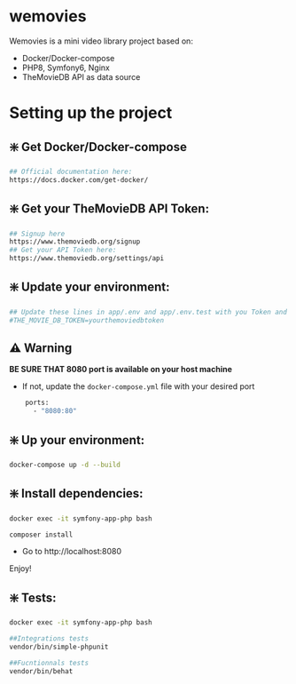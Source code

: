 # wemovies

Wemovies is a mini video library project based on:
- Docker/Docker-compose
- PHP8, Symfony6, Nginx
- TheMovieDB API as data source

Setting up the project
==================

## ❇️ Get Docker/Docker-compose

```bash
## Official documentation here: 
https://docs.docker.com/get-docker/
```

## ❇️ Get your TheMovieDB API Token:

```bash
## Signup here 
https://www.themoviedb.org/signup
## Get your API Token here:
https://www.themoviedb.org/settings/api
```

## ❇️ Update your environment:

```bash
## Update these lines in app/.env and app/.env.test with you Token and uncomment them 
#THE_MOVIE_DB_TOKEN=yourthemoviedbtoken
```

## ⚠️ ️Warning

__**BE SURE THAT 8080 port is available on your host machine**__

- If not, update the `docker-compose.yml` file with your desired port
```bash
    ports:
      - "8080:80"
```

## ❇️ Up your environment:

```bash
docker-compose up -d --build
```

## ❇️ Install dependencies:

```bash
docker exec -it symfony-app-php bash

composer install
```

- Go to http://localhost:8080

Enjoy!

## ❇️ Tests:

```bash
docker exec -it symfony-app-php bash

##Integrations tests
vendor/bin/simple-phpunit

##Fucntionnals tests
vendor/bin/behat
```
